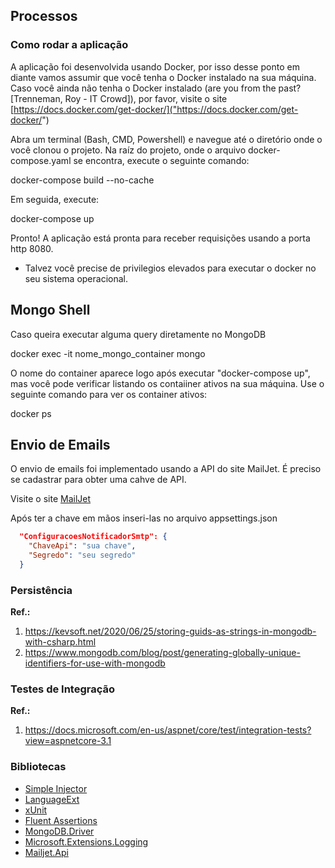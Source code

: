 ## Processos


### Como rodar a aplicação

A aplicação foi desenvolvida usando Docker, por isso desse ponto em diante vamos 
assumir que você tenha o Docker instalado na sua máquina. Caso você ainda não tenha o Docker
instalado (are you from the past? [Trenneman, Roy - IT Crowd]), por favor, visite o site 
[https://docs.docker.com/get-docker/]("https://docs.docker.com/get-docker/")

Abra um terminal (Bash, CMD, Powershell) e navegue até o diretório onde o você clonou o projeto.
Na raíz do projeto, onde o arquivo docker-compose.yaml se encontra, execute o seguinte comando:

docker-compose build --no-cache

Em seguida, execute:

docker-compose up

Pronto! A aplicação está pronta para receber requisições usando a porta http 8080.


* Talvez você precise de privilegios elevados para executar o docker no seu sistema operacional.

## Mongo Shell

Caso queira executar alguma query diretamente no MongoDB

docker exec -it nome_mongo_container mongo

O nome do container aparece logo após executar "docker-compose up", mas você pode verificar listando 
os contaiiner ativos na sua máquina. Use o seguinte comando para ver os container ativos:

docker ps

## Envio de Emails

O envio de emails foi implementado usando a API do site MailJet. É preciso se cadastrar para obter uma cahve de API.

Visite o site [MailJet]("https://www.mailjet.com/")

Após ter a chave em mãos inseri-las no arquivo appsettings.json

```json
  "ConfiguracoesNotificadorSmtp": {
    "ChaveApi": "sua chave",
    "Segredo": "seu segredo"
  }
```

### Persistência

**Ref.:**
1. https://kevsoft.net/2020/06/25/storing-guids-as-strings-in-mongodb-with-csharp.html
2. https://www.mongodb.com/blog/post/generating-globally-unique-identifiers-for-use-with-mongodb
   
### Testes de Integração

**Ref.:**
1. https://docs.microsoft.com/en-us/aspnet/core/test/integration-tests?view=aspnetcore-3.1

### Bibliotecas

* [Simple Injector]("https://simpleinjector.org/")
* [LanguageExt]("https://github.com/louthy/language-ext")
* [xUnit]("https://xunit.net/")
* [Fluent Assertions]("https://fluentassertions.com/")
* [MongoDB.Driver]("https://docs.mongodb.com/drivers/csharp")
* [Microsoft.Extensions.Logging]("https://github.com/dotnet/extensions")
* [Mailjet.Api]("https://github.com/mailjet/mailjet-apiv3-dotnet")